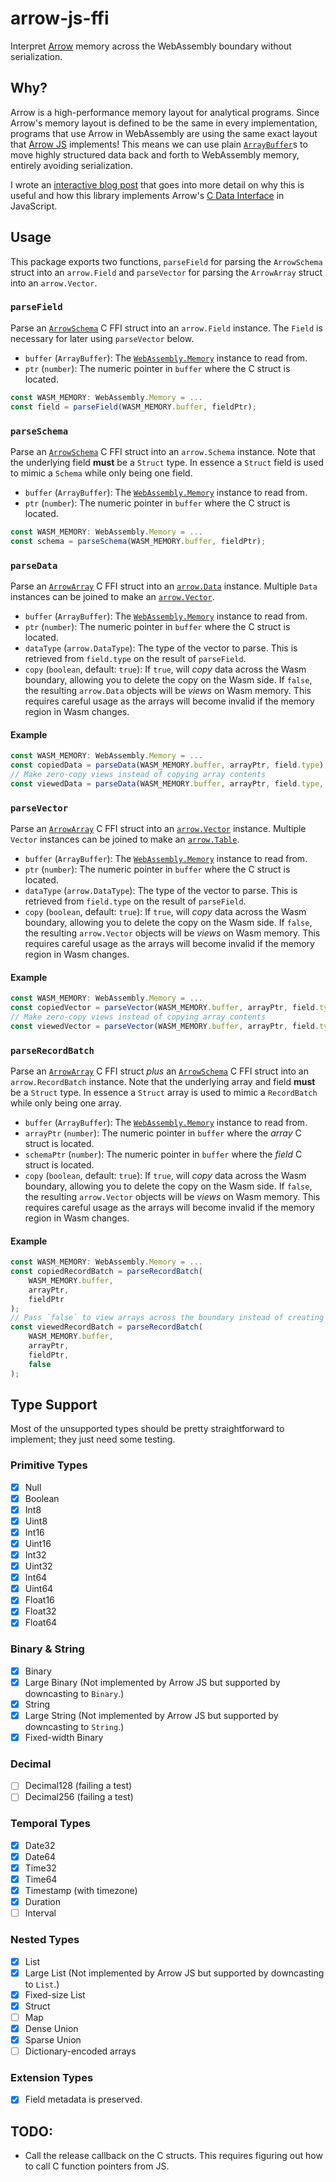 # arrow-js-ffi

Interpret [Arrow](https://arrow.apache.org/) memory across the WebAssembly boundary without serialization.

## Why?

Arrow is a high-performance memory layout for analytical programs. Since Arrow's memory layout is defined to be the same in every implementation, programs that use Arrow in WebAssembly are using the same exact layout that [Arrow JS](https://arrow.apache.org/docs/js/) implements! This means we can use plain [`ArrayBuffer`](https://developer.mozilla.org/en-US/docs/Web/JavaScript/Reference/Global_Objects/ArrayBuffer)s to move highly structured data back and forth to WebAssembly memory, entirely avoiding serialization.

I wrote an [interactive blog post](https://observablehq.com/@kylebarron/zero-copy-apache-arrow-with-webassembly) that goes into more detail on why this is useful and how this library implements Arrow's [C Data Interface](https://arrow.apache.org/docs/format/CDataInterface.html) in JavaScript.

## Usage

This package exports two functions, `parseField` for parsing the `ArrowSchema` struct into an `arrow.Field` and `parseVector` for parsing the `ArrowArray` struct into an `arrow.Vector`.

### `parseField`

Parse an [`ArrowSchema`](https://arrow.apache.org/docs/format/CDataInterface.html#the-arrowschema-structure) C FFI struct into an `arrow.Field` instance. The `Field` is necessary for later using `parseVector` below.

- `buffer` (`ArrayBuffer`): The [`WebAssembly.Memory`](https://developer.mozilla.org/en-US/docs/WebAssembly/JavaScript_interface/Memory) instance to read from.
- `ptr` (`number`): The numeric pointer in `buffer` where the C struct is located.

```js
const WASM_MEMORY: WebAssembly.Memory = ...
const field = parseField(WASM_MEMORY.buffer, fieldPtr);
```

### `parseSchema`

Parse an [`ArrowSchema`](https://arrow.apache.org/docs/format/CDataInterface.html#the-arrowschema-structure) C FFI struct into an `arrow.Schema` instance. Note that the underlying field **must** be a `Struct` type. In essence a `Struct` field is used to mimic a `Schema` while only being one field.

- `buffer` (`ArrayBuffer`): The [`WebAssembly.Memory`](https://developer.mozilla.org/en-US/docs/WebAssembly/JavaScript_interface/Memory) instance to read from.
- `ptr` (`number`): The numeric pointer in `buffer` where the C struct is located.

```js
const WASM_MEMORY: WebAssembly.Memory = ...
const schema = parseSchema(WASM_MEMORY.buffer, fieldPtr);
```

### `parseData`

Parse an [`ArrowArray`](https://arrow.apache.org/docs/format/CDataInterface.html#the-arrowarray-structure) C FFI struct into an [`arrow.Data`](https://arrow.apache.org/docs/js/classes/Arrow_dom.Data.html) instance. Multiple `Data` instances can be joined to make an [`arrow.Vector`](https://arrow.apache.org/docs/js/classes/Arrow_dom.Vector.html).

- `buffer` (`ArrayBuffer`): The [`WebAssembly.Memory`](https://developer.mozilla.org/en-US/docs/WebAssembly/JavaScript_interface/Memory) instance to read from.
- `ptr` (`number`): The numeric pointer in `buffer` where the C struct is located.
- `dataType` (`arrow.DataType`): The type of the vector to parse. This is retrieved from `field.type` on the result of `parseField`.
- `copy` (`boolean`, default: `true`): If `true`, will _copy_ data across the Wasm boundary, allowing you to delete the copy on the Wasm side. If `false`, the resulting `arrow.Data` objects will be _views_ on Wasm memory. This requires careful usage as the arrays will become invalid if the memory region in Wasm changes.

#### Example

```ts
const WASM_MEMORY: WebAssembly.Memory = ...
const copiedData = parseData(WASM_MEMORY.buffer, arrayPtr, field.type);
// Make zero-copy views instead of copying array contents
const viewedData = parseData(WASM_MEMORY.buffer, arrayPtr, field.type, false);
```

### `parseVector`

Parse an [`ArrowArray`](https://arrow.apache.org/docs/format/CDataInterface.html#the-arrowarray-structure) C FFI struct into an [`arrow.Vector`](https://arrow.apache.org/docs/js/classes/Arrow_dom.Vector.html) instance. Multiple `Vector` instances can be joined to make an [`arrow.Table`](https://arrow.apache.org/docs/js/classes/Arrow_dom.Table.html).

- `buffer` (`ArrayBuffer`): The [`WebAssembly.Memory`](https://developer.mozilla.org/en-US/docs/WebAssembly/JavaScript_interface/Memory) instance to read from.
- `ptr` (`number`): The numeric pointer in `buffer` where the C struct is located.
- `dataType` (`arrow.DataType`): The type of the vector to parse. This is retrieved from `field.type` on the result of `parseField`.
- `copy` (`boolean`, default: `true`): If `true`, will _copy_ data across the Wasm boundary, allowing you to delete the copy on the Wasm side. If `false`, the resulting `arrow.Vector` objects will be _views_ on Wasm memory. This requires careful usage as the arrays will become invalid if the memory region in Wasm changes.

#### Example

```ts
const WASM_MEMORY: WebAssembly.Memory = ...
const copiedVector = parseVector(WASM_MEMORY.buffer, arrayPtr, field.type);
// Make zero-copy views instead of copying array contents
const viewedVector = parseVector(WASM_MEMORY.buffer, arrayPtr, field.type, false);
```

### `parseRecordBatch`

Parse an [`ArrowArray`](https://arrow.apache.org/docs/format/CDataInterface.html#the-arrowarray-structure) C FFI struct _plus_ an [`ArrowSchema`](https://arrow.apache.org/docs/format/CDataInterface.html#the-arrowschema-structure) C FFI struct into an `arrow.RecordBatch` instance. Note that the underlying array and field **must** be a `Struct` type. In essence a `Struct` array is used to mimic a `RecordBatch` while only being one array.

- `buffer` (`ArrayBuffer`): The [`WebAssembly.Memory`](https://developer.mozilla.org/en-US/docs/WebAssembly/JavaScript_interface/Memory) instance to read from.
- `arrayPtr` (`number`): The numeric pointer in `buffer` where the _array_ C struct is located.
- `schemaPtr` (`number`): The numeric pointer in `buffer` where the _field_ C struct is located.
- `copy` (`boolean`, default: `true`): If `true`, will _copy_ data across the Wasm boundary, allowing you to delete the copy on the Wasm side. If `false`, the resulting `arrow.Vector` objects will be _views_ on Wasm memory. This requires careful usage as the arrays will become invalid if the memory region in Wasm changes.

#### Example

```ts
const WASM_MEMORY: WebAssembly.Memory = ...
const copiedRecordBatch = parseRecordBatch(
    WASM_MEMORY.buffer,
    arrayPtr,
    fieldPtr
);
// Pass `false` to view arrays across the boundary instead of creating copies.
const viewedRecordBatch = parseRecordBatch(
    WASM_MEMORY.buffer,
    arrayPtr,
    fieldPtr,
    false
);
```

## Type Support

Most of the unsupported types should be pretty straightforward to implement; they just need some testing.

### Primitive Types

- [x] Null
- [x] Boolean
- [x] Int8
- [x] Uint8
- [x] Int16
- [x] Uint16
- [x] Int32
- [x] Uint32
- [x] Int64
- [x] Uint64
- [x] Float16
- [x] Float32
- [x] Float64

### Binary & String

- [x] Binary
- [x] Large Binary (Not implemented by Arrow JS but supported by downcasting to `Binary`.)
- [x] String
- [x] Large String (Not implemented by Arrow JS but supported by downcasting to `String`.)
- [x] Fixed-width Binary

### Decimal

- [ ] Decimal128 (failing a test)
- [ ] Decimal256 (failing a test)

### Temporal Types

- [x] Date32
- [x] Date64
- [x] Time32
- [x] Time64
- [x] Timestamp (with timezone)
- [x] Duration
- [ ] Interval

### Nested Types

- [x] List
- [x] Large List (Not implemented by Arrow JS but supported by downcasting to `List`.)
- [x] Fixed-size List
- [x] Struct
- [ ] Map
- [x] Dense Union
- [x] Sparse Union
- [ ] Dictionary-encoded arrays

### Extension Types

- [x] Field metadata is preserved.

## TODO:

- Call the release callback on the C structs. This requires figuring out how to call C function pointers from JS.
